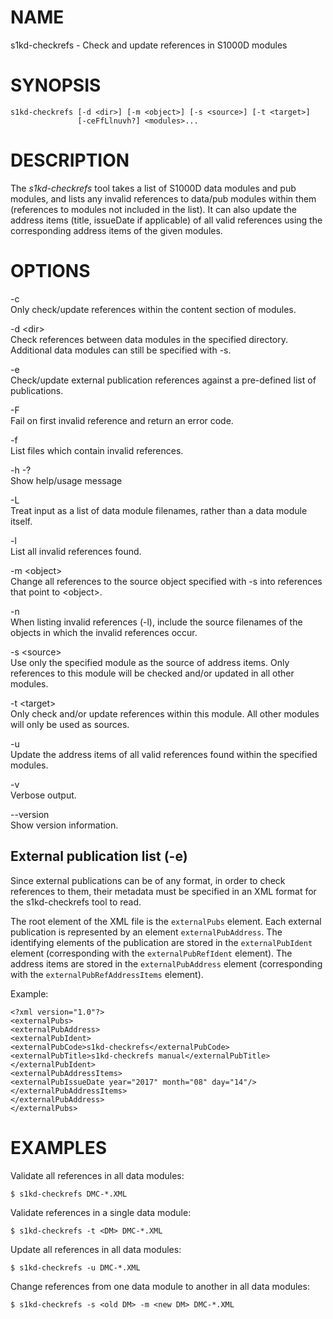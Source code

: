 NAME
====

s1kd-checkrefs - Check and update references in S1000D modules

SYNOPSIS
========

    s1kd-checkrefs [-d <dir>] [-m <object>] [-s <source>] [-t <target>]
                   [-ceFfLlnuvh?] <modules>...

DESCRIPTION
===========

The *s1kd-checkrefs* tool takes a list of S1000D data modules and pub modules, and lists any invalid references to data/pub modules within them (references to modules not included in the list). It can also update the address items (title, issueDate if applicable) of all valid references using the corresponding address items of the given modules.

OPTIONS
=======

-c  
Only check/update references within the content section of modules.

-d &lt;dir&gt;  
Check references between data modules in the specified directory. Additional data modules can still be specified with -s.

-e  
Check/update external publication references against a pre-defined list of publications.

-F  
Fail on first invalid reference and return an error code.

-f  
List files which contain invalid references.

-h -?  
Show help/usage message

-L  
Treat input as a list of data module filenames, rather than a data module itself.

-l  
List all invalid references found.

-m &lt;object&gt;  
Change all references to the source object specified with -s into references that point to &lt;object&gt;.

-n  
When listing invalid references (-l), include the source filenames of the objects in which the invalid references occur.

-s &lt;source&gt;  
Use only the specified module as the source of address items. Only references to this module will be checked and/or updated in all other modules.

-t &lt;target&gt;  
Only check and/or update references within this module. All other modules will only be used as sources.

-u  
Update the address items of all valid references found within the specified modules.

-v  
Verbose output.

--version  
Show version information.

External publication list (-e)
------------------------------

Since external publications can be of any format, in order to check references to them, their metadata must be specified in an XML format for the s1kd-checkrefs tool to read.

The root element of the XML file is the `externalPubs` element. Each external publication is represented by an element `externalPubAddress`. The identifying elements of the publication are stored in the `externalPubIdent` element (corresponding with the `externalPubRefIdent` element). The address items are stored in the `externalPubAddress` element (corresponding with the `externalPubRefAddressItems` element).

Example:

    <?xml version="1.0"?>
    <externalPubs>
    <externalPubAddress>
    <externalPubIdent>
    <externalPubCode>s1kd-checkrefs</externalPubCode>
    <externalPubTitle>s1kd-checkrefs manual</externalPubTitle>
    </externalPubIdent>
    <externalPubAddressItems>
    <externalPubIssueDate year="2017" month="08" day="14"/>
    </externalPubAddressItems>
    </externalPubAddress>
    </externalPubs>

EXAMPLES
========

Validate all references in all data modules:

    $ s1kd-checkrefs DMC-*.XML

Validate references in a single data module:

    $ s1kd-checkrefs -t <DM> DMC-*.XML

Update all references in all data modules:

    $ s1kd-checkrefs -u DMC-*.XML

Change references from one data module to another in all data modules:

    $ s1kd-checkrefs -s <old DM> -m <new DM> DMC-*.XML

